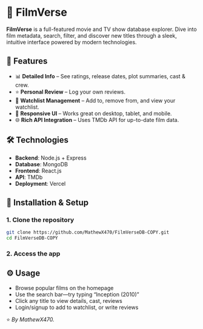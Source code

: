 # 🎥 FilmVerse

**FilmVerse** is a full-featured movie and TV show database explorer. Dive into film metadata, search, filter, and discover new titles through a sleek, intuitive interface powered by modern technologies.

## 🚀 Features

- 📊 **Detailed Info** – See ratings, release dates, plot summaries, cast & crew.
- ⭐ **Personal Review** – Log your own reviews.
- 🎥 **Watchlist Management** – Add to, remove from, and view your watchlist.
- 🎨 **Responsive UI** – Works great on desktop, tablet, and mobile.
- 🌐 **Rich API Integration** – Uses TMDb API for up-to-date film data.

## 🛠️ Technologies

- **Backend**: Node.js + Express
- **Database**: MongoDB
- **Frontend**: React.js
- **API**: TMDb
- **Deployment**: Vercel

## 🔧 Installation & Setup

### 1. Clone the repository

```bash
git clone https://github.com/MathewX470/FilmVerseDB-COPY.git
cd FilmVerseDB-COPY
```

### 2. Access the app

## ⚙️ Usage

- Browse popular films on the homepage
- Use the search bar—try typing “Inception (2010)”
- Click any title to view details, cast, reviews
- Login/signup to add to watchlist, or write reviews


⭐ *By MathewX470.*
